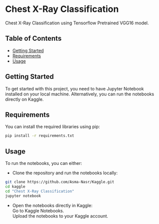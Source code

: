 # Chest X-Ray Classification
Chest X-Ray Classification using Tensorflow Pretrained VGG16 model.

## Table of Contents

- [Getting Started](#getting-started)
- [Requirements](#requirements)
- [Usage](#usage)

## Getting Started

To get started with this project, you need to have Jupyter Notebook installed on your local machine. Alternatively, you can run the notebooks directly on Kaggle.

## Requirements

You can install the required libraries using pip:

```bash
pip install -r requirements.txt
```

## Usage
To run the notebooks, you can either:

- Clone the repository and run the notebooks locally:
```bash
git clone https://github.com/Asma-Nasr/Kaggle.git
cd kaggle
cd "Chest X-Ray Classification"
jupyter notebook
```
- Open the notebooks directly in Kaggle: \
Go to Kaggle Notebooks. \
Upload the notebooks to your Kaggle account.

